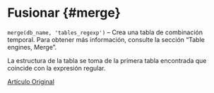 # Fusionar {#merge}

`merge(db_name, 'tables_regexp')` – Crea una tabla de combinación temporal. Para obtener más información, consulte la sección “Table engines, Merge”.

La estructura de la tabla se toma de la primera tabla encontrada que coincide con la expresión regular.

[Artículo Original](https://clickhouse.tech/docs/es/query_language/table_functions/merge/) <!--hide-->
